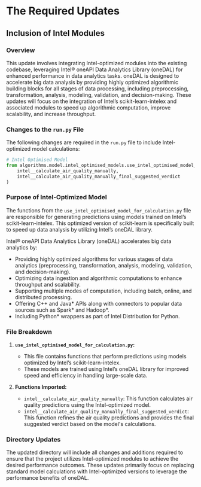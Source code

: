# The Required Updates

## Inclusion of Intel Modules

### Overview

This update involves integrating Intel-optimized modules into the existing codebase, leveraging Intel® oneAPI Data Analytics Library (oneDAL) for enhanced performance in data analytics tasks. oneDAL is designed to accelerate big data analysis by providing highly optimized algorithmic building blocks for all stages of data processing, including preprocessing, transformation, analysis, modeling, validation, and decision-making. These updates will focus on the integration of Intel’s scikit-learn-intelex and associated modules to speed up algorithmic computation, improve scalability, and increase throughput.

### Changes to the `run.py` File

The following changes are required in the `run.py` file to include Intel-optimized model calculations:

```python
# Intel Optimised Model
from algorithms.model.intel_optimised_models.use_intel_optimised_model_for_calculation import (
    intel__calculate_air_quality_manually,
    intel__calculate_air_quality_manually_final_suggested_verdict
)
```

### Purpose of Intel-Optimized Model

The functions from the `use_intel_optimised_model_for_calculation.py` file are responsible for generating predictions using models trained on Intel’s scikit-learn-intelex. This optimized version of scikit-learn is specifically built to speed up data analysis by utilizing Intel’s oneDAL library.

Intel® oneAPI Data Analytics Library (oneDAL) accelerates big data analytics by:

- Providing highly optimized algorithms for various stages of data analytics (preprocessing, transformation, analysis, modeling, validation, and decision-making).
- Optimizing data ingestion and algorithmic computations to enhance throughput and scalability.
- Supporting multiple modes of computation, including batch, online, and distributed processing.
- Offering C++ and Java* APIs along with connectors to popular data sources such as Spark* and Hadoop*.
- Including Python* wrappers as part of Intel Distribution for Python.

### File Breakdown

1. **`use_intel_optimised_model_for_calculation.py`:**
   - This file contains functions that perform predictions using models optimized by Intel’s scikit-learn-intelex.
   - These models are trained using Intel’s oneDAL library for improved speed and efficiency in handling large-scale data.

2. **Functions Imported:**
   - `intel__calculate_air_quality_manually`: This function calculates air quality predictions using the Intel-optimized model.
   - `intel__calculate_air_quality_manually_final_suggested_verdict`: This function refines the air quality predictions and provides the final suggested verdict based on the model's calculations.

### Directory Updates

The updated directory will include all changes and additions required to ensure that the project utilizes Intel-optimized modules to achieve the desired performance outcomes. These updates primarily focus on replacing standard model calculations with Intel-optimized versions to leverage the performance benefits of oneDAL.
